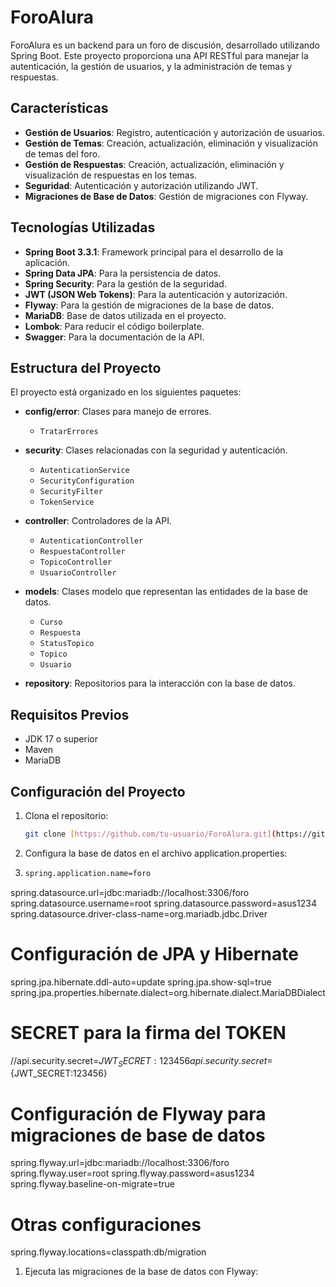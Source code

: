 # ForoAlura

ForoAlura es un backend para un foro de discusión, desarrollado utilizando Spring Boot. Este proyecto proporciona una API RESTful para manejar la autenticación, la gestión de usuarios, y la administración de temas y respuestas.

## Características

- **Gestión de Usuarios**: Registro, autenticación y autorización de usuarios.
- **Gestión de Temas**: Creación, actualización, eliminación y visualización de temas del foro.
- **Gestión de Respuestas**: Creación, actualización, eliminación y visualización de respuestas en los temas.
- **Seguridad**: Autenticación y autorización utilizando JWT.
- **Migraciones de Base de Datos**: Gestión de migraciones con Flyway.

## Tecnologías Utilizadas

- **Spring Boot 3.3.1**: Framework principal para el desarrollo de la aplicación.
- **Spring Data JPA**: Para la persistencia de datos.
- **Spring Security**: Para la gestión de la seguridad.
- **JWT (JSON Web Tokens)**: Para la autenticación y autorización.
- **Flyway**: Para la gestión de migraciones de la base de datos.
- **MariaDB**: Base de datos utilizada en el proyecto.
- **Lombok**: Para reducir el código boilerplate.
- **Swagger**: Para la documentación de la API.

## Estructura del Proyecto

El proyecto está organizado en los siguientes paquetes:

- **config/error**: Clases para manejo de errores.
  - `TratarErrores`

- **security**: Clases relacionadas con la seguridad y autenticación.
  - `AutenticationService`
  - `SecurityConfiguration`
  - `SecurityFilter`
  - `TokenService`

- **controller**: Controladores de la API.
  - `AutenticationController`
  - `RespuestaController`
  - `TopicoController`
  - `UsuarioController`

- **models**: Clases modelo que representan las entidades de la base de datos.
  - `Curso`
  - `Respuesta`
  - `StatusTopico`
  - `Topico`
  - `Usuario`

- **repository**: Repositorios para la interacción con la base de datos.

## Requisitos Previos

- JDK 17 o superior
- Maven
- MariaDB

## Configuración del Proyecto

1. Clona el repositorio:
   ```sh
   git clone [https://github.com/tu-usuario/ForoAlura.git](https://github.com/geralexcas/ForoAlura.git)
 2.  Configura la base de datos en el archivo application.properties:
 3.  ```sh
     spring.application.name=foro

spring.datasource.url=jdbc:mariadb://localhost:3306/foro
spring.datasource.username=root
spring.datasource.password=asus1234
spring.datasource.driver-class-name=org.mariadb.jdbc.Driver

# Configuración de JPA y Hibernate
spring.jpa.hibernate.ddl-auto=update
spring.jpa.show-sql=true
spring.jpa.properties.hibernate.dialect=org.hibernate.dialect.MariaDBDialect
# SECRET para la firma del TOKEN
//api.security.secret=${JWT_SECRET:123456}
api.security.secret=${JWT_SECRET:123456}

# Configuración de Flyway para migraciones de base de datos
spring.flyway.url=jdbc:mariadb://localhost:3306/foro
spring.flyway.user=root
spring.flyway.password=asus1234
spring.flyway.baseline-on-migrate=true

# Otras configuraciones
spring.flyway.locations=classpath:db/migration

1. Ejecuta las migraciones de la base de datos con Flyway:

   
